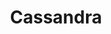 ---
title: Cassandra
categories:
  - database
docs:
  - id: java
    url: https://www.testcontainers.org/modules/databases/cassandra/
    example: |
      ```java
      var cassandra = new CassandraContainer<>("cassandra:3.11.2");
      cassandra.start();
      ```
description: |
  Cassandra is a free and open source, distributed NoSQL database management system. It is designed to handle large amounts of data across many commodity servers, providing high availability with no single point of failure.
---